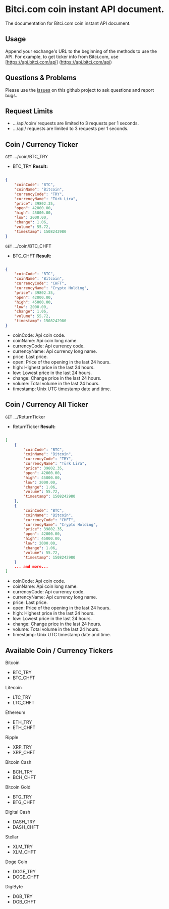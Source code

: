 # Bitci.com coin instant API document.
The documentation for Bitci.com coin instant API document.

## Usage
Append your exchange's URL to the beginning of the methods to use the API. For example, to get ticker info from Bitci.com, use [https://api.bitci.com/api] (https://api.bitci.com/api)

## Questions & Problems
Please use the [issues](https://github.com/BitciTeknoloji/coin-api-docs/issues) on this github project to ask questions and report bugs.

## Request Limits

* .../api/coin/ requests are limited to 3 requests per 1 seconds.
* .../api/ requests are limited to 3 requests per 1 seconds.

## Coin / Currency Ticker

<code>GET</code> .../coin/BTC_TRY
* BTC_TRY
**Result:**
``` json

{
	"coinCode": "BTC",
	"coinName": "Bitcoin",
	"currencyCode": "TRY",
	"currencyName": "Türk Lira",
	"price": 39802.35,
	"open": 42000.00,
	"high": 45000.00,
	"low": 2000.00,
	"change": 1.06,
	"volume": 55.72,
	"timestamp": 1508242980
}

```

<code>GET</code> .../coin/BTC_CHFT
* BTC_CHFT
**Result:**
``` json

{
	"coinCode": "BTC",
	"coinName": "Bitcoin",
	"currencyCode": "CHFT",
	"currencyName": "Crypto Holding",
	"price": 39802.35,
	"open": 42000.00,
	"high": 45000.00,
	"low": 2000.00,
	"change": 1.06,
	"volume": 55.72,
	"timestamp": 1508242980
}

```

* coinCode: Api coin code.
* coinName: Api coin long name.
* currencyCode: Api currency code.
* currencyName: Api currency long name.
* price: Last price.
* open: Price of the opening in the last 24 hours.
* high: Highest price in the last 24 hours.
* low: Lowest price in the last 24 hours.
* change: Change price in the last 24 hours.
* volume: Total volume in the last 24 hours.
* timestamp: Unix UTC timestamp date and time.

## Coin / Currency All Ticker

<code>GET</code> .../ReturnTicker
* ReturnTicker
**Result:**
``` json

[
	{
		"coinCode": "BTC",
		"coinName": "Bitcoin",
		"currencyCode": "TRY",
		"currencyName": "Türk Lira",
		"price": 39802.35,
		"open": 42000.00,
		"high": 45000.00,
		"low": 2000.00,
		"change": 1.06,
		"volume": 55.72,
		"timestamp": 1508242980
	},
	{
		"coinCode": "BTC",
		"coinName": "Bitcoin",
		"currencyCode": "CHFT",
		"currencyName": "Crypto Holding",
		"price": 39802.35,
		"open": 42000.00,
		"high": 45000.00,
		"low": 2000.00,
		"change": 1.06,
		"volume": 55.72,
		"timestamp": 1508242980
	}
	... and more...
]

```

* coinCode: Api coin code.
* coinName: Api coin long name.
* currencyCode: Api currency code.
* currencyName: Api currency long name.
* price: Last price.
* open: Price of the opening in the last 24 hours.
* high: Highest price in the last 24 hours.
* low: Lowest price in the last 24 hours.
* change: Change price in the last 24 hours.
* volume: Total volume in the last 24 hours.
* timestamp: Unix UTC timestamp date and time.

## Available Coin / Currency Tickers

Bitcoin
*	BTC_TRY
*	BTC_CHFT

Litecoin
*	LTC_TRY
*	LTC_CHFT

Ethereum
*	ETH_TRY
*	ETH_CHFT

Ripple
*	XRP_TRY
*	XRP_CHFT

Bitcoin Cash
*	BCH_TRY
*	BCH_CHFT

Bitcoin Gold
*	BTG_TRY
*	BTG_CHFT

Digital Cash
*	DASH_TRY
*	DASH_CHFT

Stellar
*	XLM_TRY
*	XLM_CHFT

Doge Coin
*	DOGE_TRY
*	DOGE_CHFT

DigiByte
*	DGB_TRY
*	DGB_CHFT
